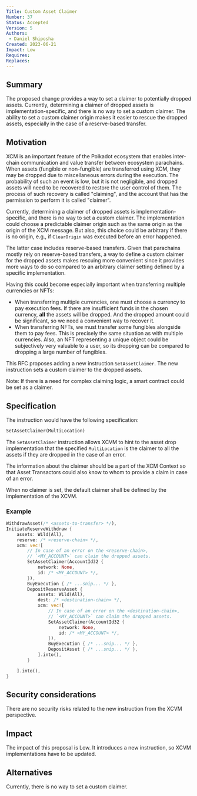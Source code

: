 ```yaml
---
Title: Custom Asset Claimer
Number: 37
Status: Accepted
Version: 5
Authors:
 - Daniel Shiposha
Created: 2023-06-21
Impact: Low
Requires:
Replaces:
---
```


## Summary

The proposed change provides a way to set a claimer to potentially dropped assets.
Currently, determining a claimer of dropped assets is implementation-specific, and there is no way to set a custom claimer.
The ability to set a custom claimer origin makes it easier to rescue the dropped assets, especially in the case of a reserve-based transfer.

## Motivation

XCM is an important feature of the Polkadot ecosystem that enables inter-chain communication and value transfer between ecosystem parachains. When assets (fungible or non-fungible) are transferred using XCM, they may be dropped due to miscellaneous errors during the execution. The probability of such an event is low, but it is not negligible, and dropped assets will need to be recovered to restore the user control of them. The process of such recovery is called "claiming", and the account that has the permission to perform it is called "claimer".

Currently, determining a claimer of dropped assets is implementation-specific, and there is no way to set a custom claimer. The implementation could choose a predictable claimer origin such as the same origin as the origin of the XCM message. But also, this choice could be arbitrary if there is no origin, e.g., if `ClearOrigin` was executed before an error happened.

The latter case includes reserve-based transfers. Given that parachains mostly rely on reserve-based transfers, a way to define a custom claimer for the dropped assets makes rescuing more convenient since it provides more ways to do so compared to an arbitrary claimer setting defined by a specific implementation.

Having this could become especially important when transferring multiple currencies or NFTs:
 * When transferring multiple currencies, one must choose a currency to pay execution fees.
   If there are insufficient funds in the chosen currency, **all** the assets will be dropped. And the dropped amount could be significant, so we need a convenient way to recover it.
 * When transferring NFTs, we must transfer some fungibles alongside them to pay fees. This is precisely the same situation as with multiple currencies. Also, an NFT representing a unique object could be subjectively very valuable to a user, so its dropping can be compared to dropping a large number of fungibles.

This RFC proposes adding a new instruction `SetAssetClaimer`. The new instruction sets a custom claimer to the dropped assets.

Note: If there is a need for complex claiming logic, a smart contract could be set as a claimer.

## Specification

The instruction would have the following specification:

```rust
SetAssetClaimer(MultiLocation)
```

The `SetAssetClaimer` instruction allows XCVM to hint to the asset drop implementation that the specified `MultiLocation` is the claimer to all the assets if they are dropped in the case of an error.

The information about the claimer should be a part of the XCM Context so that Asset Transactors could also know to whom to provide a claim in case of an error.

When no claimer is set, the default claimer shall be defined by the implementation of the XCVM.

### Example

```rust
WithdrawAsset(/* <assets-to-transfer> */),
InitiateReserveWithdraw {
    assets: Wild(All),
    reserve: /* <reserve-chain> */,
    xcm: vec![
        // In case of an error on the <reserve-chain>,
        // `<MY_ACCOUNT>` can claim the dropped assets.
        SetAssetClaimer(AccountId32 {
            network: None,
            id: /* <MY_ACCOUNT> */,
        }),
        BuyExecution { /* ...snip... */ },
        DepositReserveAsset {
            assets: Wild(All),
            dest: /* <destination-chain> */,
            xcm: vec![
                // In case of an error on the <destination-chain>,
                // `<MY_ACCOUNT>` can claim the dropped assets.
                SetAssetClaimer(AccountId32 {
                    network: None,
                    id: /* <MY_ACCOUNT> */,
                }),
                BuyExecution { /* ...snip... */ },
                DepositAsset { /* ...snip... */ },
            ].into(),
        }

    ].into(),
}
```

## Security considerations

There are no security risks related to the new instruction from the XCVM perspective.

## Impact

The impact of this proposal is Low. It introduces a new instruction, so XCVM implementations have to be updated.

## Alternatives

Currently, there is no way to set a custom claimer.

